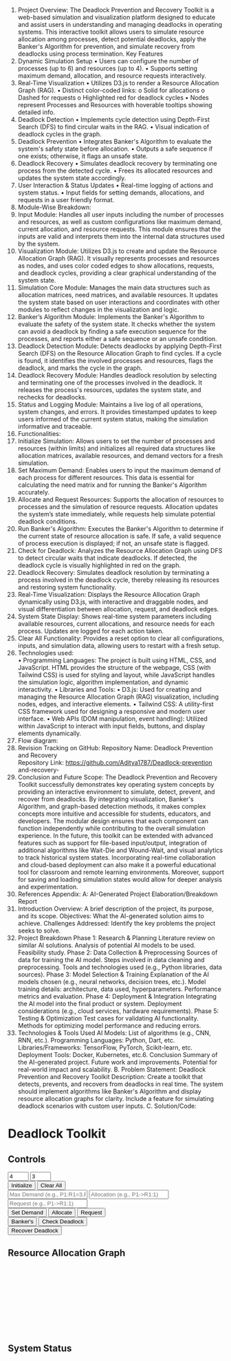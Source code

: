 1. Project Overview: 
The Deadlock Prevention and Recovery Toolkit is a web-based 
simulation and visualization platform designed to educate and assist users 
in understanding and managing deadlocks in operating systems. This 
interactive toolkit allows users to simulate resource allocation among 
processes, detect potential deadlocks, apply the Banker's Algorithm for 
prevention, and simulate recovery from deadlocks using process 
termination. 
Key Features 
1. Dynamic Simulation Setup 
• Users can configure the number of processes (up to 6) and 
resources (up to 4). 
• Supports setting maximum demand, allocation, and resource 
requests interactively. 
2. Real-Time Visualization 
• Utilizes D3.js to render a Resource Allocation Graph (RAG). 
• Distinct color-coded links: 
o Solid for allocations 
o Dashed for requests 
o Highlighted red for deadlock cycles 
• Nodes represent Processes and Resources with hoverable tooltips 
showing detailed info. 
3. Deadlock Detection 
• Implements cycle detection using Depth-First Search (DFS) to find 
circular waits in the RAG. 
• Visual indication of deadlock cycles in the graph. 
4. Deadlock Prevention 
• Integrates Banker's Algorithm to evaluate the system's safety state 
before allocation. 
• Outputs a safe sequence if one exists; otherwise, it flags an unsafe 
state. 
5. Deadlock Recovery 
• Simulates deadlock recovery by terminating one process from the 
detected cycle. 
• Frees its allocated resources and updates the system state 
accordingly. 
6. User Interaction & Status Updates 
• Real-time logging of actions and system status. 
• Input fields for setting demands, allocations, and requests in a user
friendly format. 
1. Module-Wise Breakdown: 
1. Input Module: 
Handles all user inputs including the number of processes and resources, 
as well as custom configurations like maximum demand, current 
allocation, and resource requests. This module ensures that the inputs are 
valid and interprets them into the internal data structures used by the 
system. 
2. Visualization Module: 
Utilizes D3.js to create and update the Resource Allocation Graph (RAG). It 
visually represents processes and resources as nodes, and uses color
coded edges to show allocations, requests, and deadlock cycles, providing 
a clear graphical understanding of the system state. 
3. Simulation Core Module: 
Manages the main data structures such as allocation matrices, need 
matrices, and available resources. It updates the system state based on 
user interactions and coordinates with other modules to reflect changes in 
the visualization and logic. 
4. Banker’s Algorithm Module: 
Implements the Banker's Algorithm to evaluate the safety of the system 
state. It checks whether the system can avoid a deadlock by finding a safe 
execution sequence for the processes, and reports either a safe sequence 
or an unsafe condition. 
5. Deadlock Detection Module: 
Detects deadlocks by applying Depth-First Search (DFS) on the Resource 
Allocation Graph to find cycles. If a cycle is found, it identifies the involved 
processes and resources, flags the deadlock, and marks the cycle in the 
graph. 
6. Deadlock Recovery Module: 
Handles deadlock resolution by selecting and terminating one of the 
processes involved in the deadlock. It releases the process's resources, 
updates the system state, and rechecks for deadlocks. 
7. Status and Logging Module: 
Maintains a live log of all operations, system changes, and errors. It 
provides timestamped updates to keep users informed of the current 
system status, making the simulation informative and traceable. 
3. Functionalities: 
1. Initialize Simulation: 
Allows users to set the number of processes and resources (within limits) 
and initializes all required data structures like allocation matrices, 
available resources, and demand vectors for a fresh simulation. 
2. Set Maximum Demand: 
Enables users to input the maximum demand of each process for different 
resources. This data is essential for calculating the need matrix and for 
running the Banker's Algorithm accurately. 
3. Allocate and Request Resources: 
Supports the allocation of resources to processes and the simulation of 
resource requests. Allocation updates the system’s state immediately, 
while requests help simulate potential deadlock conditions. 
4. Run Banker's Algorithm: 
Executes the Banker's Algorithm to determine if the current state of 
resource allocation is safe. If safe, a valid sequence of process execution 
is displayed; if not, an unsafe state is flagged. 
5. Check for Deadlock: 
Analyzes the Resource Allocation Graph using DFS to detect circular waits 
that indicate deadlocks. If detected, the deadlock cycle is visually 
highlighted in red on the graph. 
6. Deadlock Recovery: 
Simulates deadlock resolution by terminating a process involved in the 
deadlock cycle, thereby releasing its resources and restoring system 
functionality. 
7. Real-Time Visualization: 
Displays the Resource Allocation Graph dynamically using D3.js, with 
interactive and draggable nodes, and visual differentiation between 
allocation, request, and deadlock edges. 
8. System State Display: 
Shows real-time system parameters including available resources, current 
allocations, and resource needs for each process. Updates are logged for 
each action taken. 
9. Clear All Functionality: 
Provides a reset option to clear all configurations, inputs, and simulation 
data, allowing users to restart with a fresh setup. 
4. Technologies used:  
• Programming Languages: 
The project is built using HTML, CSS, and JavaScript. HTML provides the 
structure of the webpage, CSS (with Tailwind CSS) is used for styling and 
layout, while JavaScript handles the simulation logic, algorithm 
implementation, and dynamic interactivity. 
• Libraries and Tools: 
• D3.js: Used for creating and managing the Resource Allocation 
Graph (RAG) visualization, including nodes, edges, and interactive 
elements. 
• Tailwind CSS: A utility-first CSS framework used for designing a 
responsive and modern user interface. 
• Web APIs (DOM manipulation, event handling): Utilized within 
JavaScript to interact with input fields, buttons, and display elements 
dynamically. 
5. Flow diagram: 
6. Revision Tracking on GitHub: 
Repository Name:  Deadlock Prevention and Recovery  
Repository Link: https://github.com/Aditya1787/Deadlock-prevention
and-recovery- 
7. Conclusion and Future Scope: 
The Deadlock Prevention and Recovery Toolkit successfully demonstrates 
key operating system concepts by providing an interactive environment to 
simulate, detect, prevent, and recover from deadlocks. By integrating 
visualization, Banker's Algorithm, and graph-based detection methods, it 
makes complex concepts more intuitive and accessible for students, 
educators, and developers. The modular design ensures that each 
component can function independently while contributing to the overall 
simulation experience. 
In the future, this toolkit can be extended with advanced features such as 
support for file-based input/output, integration of additional algorithms 
like Wait-Die and Wound-Wait, and visual analytics to track historical 
system states. Incorporating real-time collaboration and cloud-based 
deployment can also make it a powerful educational tool for classroom 
and remote learning environments. Moreover, support for saving and 
loading simulation states would allow for deeper analysis and 
experimentation. 
8. References Appendix: 
A: AI-Generated Project Elaboration/Breakdown Report 
1. Introduction 
Overview: A brief description of the project, its purpose, and its 
scope. 
Objectives: What the AI-generated solution aims to achieve. 
Challenges Addressed: Identify the key problems the project seeks 
to solve. 
2. Project Breakdown 
Phase 1: Research & Planning 
Literature review on similar AI solutions. 
Analysis of potential AI models to be used. 
Feasibility study. 
Phase 2: Data Collection & Preprocessing 
Sources of data for training the AI model. 
Steps involved in data cleaning and preprocessing. 
Tools and technologies used (e.g., Python libraries, data sources). 
Phase 3: Model Selection & Training 
Explanation of the AI models chosen (e.g., neural networks, decision 
trees, etc.). 
Model training details: architecture, data used, hyperparameters. 
Performance metrics and evaluation. 
Phase 4: Deployment & Integration 
Integrating the AI model into the final product or system. 
Deployment considerations (e.g., cloud services, hardware 
requirements). 
Phase 5: Testing & Optimization 
Test cases for validating AI functionality. 
Methods for optimizing model performance and reducing errors. 
3. Technologies & Tools Used 
AI Models: List of algorithms (e.g., CNN, RNN, etc.). 
Programming Languages: Python, Dart, etc. 
Libraries/Frameworks: TensorFlow, PyTorch, Scikit-learn, etc. 
Deployment Tools: Docker, Kubernetes, etc.6. Conclusion 
Summary of the AI-generated project. 
Future work and improvements. 
Potential for real-world impact and scalability. 
B. Problem Statement: 
Deadlock Prevention and Recovery Toolkit Description: Create a toolkit 
that detects, prevents, and recovers from deadlocks in real time. The 
system should implement algorithms like Banker's Algorithm and display 
resource allocation graphs for clarity. Include a feature for simulating 
deadlock scenarios with custom user inputs. 
C. Solution/Code: 
<!DOCTYPE html> 
<html lang="en"> 
<head> 
<meta charset="UTF-8"> 
<meta name="viewport" content="width=device-width, initial-scale=1.0"> 
<title>Deadlock Toolkit</title> 
<script src="https://d3js.org/d3.v7.min.js"></script> 
<script src="https://cdn.tailwindcss.com"></script> 
<style> 
body { font-family: 'Inter', sans-serif; } 
.node.process circle { fill: #4b5563; } 
.node.resource circle { fill: #6b7280; } 
.node text { fill: white; font-size: 12px; } 
.link.allocation { stroke: #374151; stroke-width: 2px; } 
.link.request { stroke: #6b7280; stroke-width: 2px; stroke-dasharray: 5,5; } 
.link.deadlock { stroke: #dc2626; stroke-width: 3px; } 
.link-label { font-size: 10px; fill: #374151; } 
.arrow { fill: #374151; } 
.arrow.request { fill: #6b7280; } 
.arrow.deadlock { fill: #dc2626; } 
</style> 
</head> 
<body class="bg-gray-100 min-h-screen p-6"> 
<div class="container max-w-7xl mx-auto bg-white rounded-xl shadow-md p-6 ring-1 
ring-gray-200 hover:ring-gray-300 transition-all duration-300"> 
<h1 class="text-3xl font-extrabold text-gray-800 mb-8 text-center tracking
tight">Deadlock Toolkit</h1> 
<div class="grid grid-cols-1 lg:grid-cols-3 gap-6"> 
<div class="col-span-1"> 
<div class="bg-gray-50 p-6 rounded-lg border border-gray-200 hover:shadow
md transition-shadow duration-200"> 
<h2 class="text-xl font-semibold text-gray-700 mb-4">Controls</h2> 
<div class="space-y-4"> 
<div class="flex gap-4"> 
<input type="number" id="numProcesses" min="1" max="6" value="4" 
placeholder="Processes" class="w-full p-3 border border-gray-300 rounded-md 
focus:ring-2 focus:ring-gray-400 focus:border-gray-400 transition-colors duration-200 
placeholder-gray-500"> 
<input type="number" id="numResources" min="1" max="4" value="3" 
placeholder="Resources" class="w-full p-3 border border-gray-300 rounded-md 
focus:ring-2 focus:ring-gray-400 focus:border-gray-400 transition-colors duration-200 
placeholder-gray-500"> 
</div> 
<div class="grid grid-cols-2 gap-4"> 
<button onclick="initializeSimulation()" class="bg-gray-600 text-white p-3 
rounded-md hover:bg-gray-700 active:scale-95 transition-all duration
200">Initialize</button> 
<button onclick="clearAll()" class="bg-gray-600 text-white p-3 rounded
md hover:bg-gray-700 active:scale-95 transition-all duration-200">Clear All</button> 
</div> 
<input type="text" id="maxDemand" placeholder="Max Demand (e.g., 
P1:R1=3,R2=2)" class="w-full p-3 border border-gray-300 rounded-md focus:ring-2 
focus:ring-gray-400 focus:border-gray-400 transition-colors duration-200 placeholder
gray-500"> 
<input type="text" id="allocation" placeholder="Allocation (e.g., P1->R1:1)" 
class="w-full p-3 border border-gray-300 rounded-md focus:ring-2 focus:ring-gray-400 
focus:border-gray-400 transition-colors duration-200 placeholder-gray-500"> 
<input type="text" id="request" placeholder="Request (e.g., P1->R1:1)" 
class="w-full p-3 border border-gray-300 rounded-md focus:ring-2 focus:ring-gray-400 
focus:border-gray-400 transition-colors duration-200 placeholder-gray-500"> 
<div class="grid grid-cols-3 gap-4"> 
<button onclick="setMaxDemand()" class="bg-gray-600 text-white p-3 
rounded-md hover:bg-gray-700 active:scale-95 transition-all duration-200">Set 
Demand</button> 
<button onclick="manageEdge('allocation')" class="bg-gray-600 text
white p-3 rounded-md hover:bg-gray-700 active:scale-95 transition-all duration
200">Allocate</button> 
<button onclick="manageEdge('request')" class="bg-gray-600 text-white 
p-3 rounded-md hover:bg-gray-700 active:scale-95 transition-all duration
200">Request</button> 
</div> 
<div class="grid grid-cols-2 gap-4"> 
<button onclick="runBankersAlgorithm()" class="bg-gray-600 text-white p
3 rounded-md hover:bg-gray-700 active:scale-95 transition-all duration
200">Banker's</button> 
<button onclick="checkDeadlock()" class="bg-gray-600 text-white p-3 
rounded-md hover:bg-gray-700 active:scale-95 transition-all duration-200">Check 
Deadlock</button> 
</div> 
<button onclick="recoverDeadlock()" class="bg-gray-600 text-white p-3 
rounded-md hover:bg-gray-700 active:scale-95 transition-all duration-200">Recover 
Deadlock</button> 
</div> 
</div> 
</div> 
<div class="col-span-2 space-y-6"> 
<div class="bg-gray-50 p-6 rounded-lg border border-gray-200 hover:shadow
md transition-shadow duration-200"> 
<h2 class="text-xl font-semibold text-gray-700 mb-4">Resource Allocation 
Graph</h2> 
<svg id="rag" class="w-full h-[400px] rounded-md border border-gray-200 bg
gray-50"></svg> 
</div> 
<div class="bg-gray-50 p-6 rounded-lg border border-gray-200 hover:shadow
md transition-shadow duration-200"> 
<h2 class="text-xl font-semibold text-gray-700 mb-4">System Status</h2> 
<div id="status" class="text-sm text-gray-600 h-[200px] overflow-y-auto 
scroll-py-2"></div> 
</div> 
</div> 
</div> 
</div> 
<script> 
let processes = [], resources = [], edges = [], available = [], maxDemand = {}, 
allocation = {}, need = {}; 
let deadlockDetected = false, deadlockCycle = []; 
function initializeSimulation() { 
try { 
const numProcesses = 
parseInt(document.getElementById('numProcesses').value); 
const numResources = 
parseInt(document.getElementById('numResources').value); 
if (!numProcesses || !numResources || numProcesses > 6 || numResources > 4) { 
updateStatus('Error: Processes (1-6), Resources (1-4) required.'); 
return; 
} 
processes = Array.from({ length: numProcesses }, (_, i) => ({ id: `P${i + 1}`, type: 
'process' })); 
resources = Array.from({ length: numResources }, (_, i) => ({ id: `R${i + 1}`, type: 
'resource' })); 
edges = []; 
available = Array(numResources).fill(10); 
maxDemand = {}; 
allocation = {}; 
need = {}; 
deadlockDetected = false; 
deadlockCycle = []; 
processes.forEach(p => { 
maxDemand[p.id] = Array(numResources).fill(0); 
allocation[p.id] = Array(numResources).fill(0); 
need[p.id] = Array(numResources).fill(0); 
}); 
updateStatus(`Initialized: ${numProcesses} processes, ${numResources} 
resources.`); 
updateGraph(); 
clearInputs(); 
} catch (e) { 
updateStatus('Error: Initialization failed.'); 
} 
} 
function clearAll() { 
processes = []; 
resources = []; 
edges = []; 
available = []; 
maxDemand = {}; 
allocation = {}; 
need = {}; 
deadlockDetected = false; 
deadlockCycle = []; 
clearInputs(); 
updateStatus('Simulation cleared.'); 
updateGraph(); 
} 
function clearInputs() { 
document.getElementById('maxDemand').value = ''; 
document.getElementById('allocation').value = ''; 
document.getElementById('request').value = ''; 
} 
function setMaxDemand() { 
try { 
const input = document.getElementById('maxDemand').value.trim(); 
const regex = /(P\d+):((?:R\d+=\d+,?)+)/g; 
let valid = true; 
for (const match of input.matchAll(regex)) { 
const process = match[1]; 
const demands = match[2].split(',').filter(d => d); 
if (!processes.find(p => p.id === process)) { 
updateStatus(`Error: Invalid process ${process}.`); 
valid = false; 
continue; 
} 
demands.forEach(d => { 
const [resource, units] = d.split('='); 
const resourceIdx = resources.findIndex(r => r.id === resource); 
if (resourceIdx === -1 || parseInt(units) > 10 || parseInt(units) < 0) { 
updateStatus(`Error: Invalid demand ${resource}=${units}.`); 
valid = false; 
} else { 
maxDemand[process][resourceIdx] = parseInt(units); 
need[process][resourceIdx] = maxDemand[process][resourceIdx] - 
allocation[process][resourceIdx]; 
updateStatus(`Set demand: ${process} -> ${resource}=${units}`); 
} 
}); 
} 
if (valid) { 
updateGraph(); 
showSystemState(); 
} 
} catch (e) { 
updateStatus('Error: Failed to set demand.'); 
} 
} 
function manageEdge(type) { 
try { 
const input = document.getElementById(type).value.trim(); 
const regex = /(P\d+)->(R\d+):(\d+)/g; 
let valid = true; 
for (const match of input.matchAll(regex)) { 
const process = match[1], resource = match[2], units = parseInt(match[3]); 
const resourceIdx = resources.findIndex(r => r.id === resource); 
const processIdx = processes.findIndex(p => p.id === process); 
if (processIdx === -1 || resourceIdx === -1 || units <= 0) { 
updateStatus(`Error: Invalid ${type} ${process}->${resource}:${units}.`); 
valid = false; 
continue; 
} 
if (units + allocation[process][resourceIdx] > 
maxDemand[process][resourceIdx]) { 
updateStatus(`Error: ${type} exceeds max demand for ${process} on 
${resource}.`); 
valid = false; 
continue; 
} 
if (type === 'allocation' && units > available[resourceIdx]) { 
updateStatus(`Error: Only ${available[resourceIdx]} units available for 
${resource}.`); 
valid = false; 
continue; 
} 
edges.push({ 
source: type === 'allocation' ? process : resource, 
target: type === 'allocation' ? resource : process, 
units, 
type 
}); 
if (type === 'allocation') { 
allocation[process][resourceIdx] += units; 
need[process][resourceIdx] = maxDemand[process][resourceIdx] - 
allocation[process][resourceIdx]; 
available[resourceIdx] -= units; 
} 
updateStatus(`${type === 'allocation' ? 'Allocated' : 'Requested'}: ${process} 
> ${resource} (${units} units)`); 
} 
if (valid) { 
updateGraph(); 
showSystemState(); 
} 
} catch (e) { 
updateStatus(`Error: Failed to add ${type}.`); 
} 
} 
function runBankersAlgorithm() { 
try { 
if (!Object.keys(maxDemand).length) { 
updateStatus('Error: Set max demand first.'); 
return; 
} 
const work = [...available]; 
const finish = Array(processes.length).fill(false); 
const safeSequence = []; 
while (safeSequence.length < processes.length) { 
let found = false; 
for (let i = 0; i < processes.length; i++) { 
if (!finish[i] && need[processes[i].id].every((n, j) => n <= work[j])) { 
work.forEach((w, j) => work[j] += allocation[processes[i].id][j]); 
finish[i] = true; 
safeSequence.push(processes[i].id); 
found = true; 
} 
} 
if (!found) { 
updateStatus('Unsafe state detected!'); 
return; 
} 
} 
updateStatus(`Safe state! Sequence: ${safeSequence.join(' -> ')}`); 
} catch (e) { 
updateStatus('Error: Failed to run Banker’s algorithm.'); 
} 
} 
function checkDeadlock() { 
try { 
const graph = {}; 
processes.forEach(p => graph[p.id] = new Set()); 
resources.forEach(r => graph[r.id] = new Set()); 
edges.forEach(e => graph[e.source].add(e.target)); 
const visited = new Set(), recStack = new Set(); 
deadlockDetected = false; 
deadlockCycle = []; 
function dfs(node, parent, path) { 
visited.add(node); 
recStack.add(node); 
path.push(node); 
for (const neighbor of graph[node]) { 
if (neighbor !== parent && !visited.has(neighbor)) { 
if (dfs(neighbor, node, [...path])) return true; 
} else if (neighbor !== parent && recStack.has(neighbor)) { 
const cycleStart = path.indexOf(neighbor); 
if (cycleStart !== -1) { 
deadlockCycle = path.slice(cycleStart); 
deadlockCycle.push(neighbor); 
return true; 
} 
} 
} 
recStack.delete(node); 
path.pop(); 
return false; 
} 
for (const node of processes.map(p => p.id)) { 
if (!visited.has(node) && dfs(node, null, [])) { 
deadlockDetected = true; 
break; 
} 
} 
updateStatus(deadlockDetected ? `Deadlock detected! Cycle: 
${deadlockCycle.join(' -> ')}` : 'No deadlock detected.'); 
updateGraph(); 
} catch (e) { 
updateStatus('Error: Failed to check deadlock.'); 
} 
} 
function recoverDeadlock() { 
try { 
if (!deadlockDetected) { 
updateStatus('No deadlock to recover.'); 
return; 
} 
const processToTerminate = processes.find(p => allocation[p.id].some(a => a > 
0) && deadlockCycle.includes(p.id))?.id; 
if (!processToTerminate) { 
updateStatus('No process to terminate.'); 
return; 
} 
edges = edges.filter(e => e.source !== processToTerminate && e.target !== 
processToTerminate); 
const resourceIdxs = allocation[processToTerminate].map((a, i) => a > 0 ? i : 
1).filter(i => i !== -1); 
resourceIdxs.forEach(i => { 
available[i] += allocation[processToTerminate][i]; 
allocation[processToTerminate][i] = 0; 
need[processToTerminate][i] = maxDemand[processToTerminate][i]; 
}); 
updateStatus(`Recovered by terminating ${processToTerminate}.`); 
deadlockDetected = false; 
deadlockCycle = []; 
updateGraph(); 
checkDeadlock(); 
} catch (e) { 
updateStatus('Error: Failed to recover deadlock.'); 
} 
} 
function showSystemState() { 
let state = `System State:\nAvailable: ${available.map((a, i) => `R${i + 
1}=${a}`).join(', ')}\n`; 
processes.forEach(p => { 
state += `${p.id}: Alloc=[${allocation[p.id].join(',')}], 
Need=[${need[p.id].join(',')}]\n`; 
}); 
updateStatus(state); 
} 
function updateStatus(message) { 
const statusDiv = document.getElementById('status'); 
const p = document.createElement('p'); 
p.textContent = `[${new Date().toLocaleTimeString()}] ${message}`; 
statusDiv.appendChild(p); 
statusDiv.scrollTop = statusDiv.scrollHeight; 
} 
function updateGraph() { 
try { 
const svg = d3.select('#rag'); 
svg.selectAll('*').remove(); 
const width = svg.node().getBoundingClientRect().width, height = 400; 
svg.append('defs').selectAll('marker') 
.data(['allocation', 'request', 'deadlock']) 
.enter().append('marker') 
.attr('id', d => `arrow-${d}`) 
.attr('viewBox', '0 -5 10 10') 
.attr('refX', 25) 
.attr('refY', 0) 
.attr('markerWidth', 8) 
.attr('markerHeight', 8) 
.attr('orient', 'auto') 
.append('path') 
.attr('d', 'M0,-5L10,0L0,5') 
.attr('class', d => `arrow ${d}`); 
const nodes = [...processes, ...resources]; 
const links = edges.map(e => ({ 
source: e.source, 
target: e.target, 
units: e.units, 
type: deadlockCycle.length > 0 && isEdgeInCycle(e) ? 'deadlock' : e.type 
})); 
nodes.forEach((node, i) => { 
node.x = width * 0.2 + (i % 3) * width * 0.3; 
node.y = height * 0.2 + Math.floor(i / 3) * height * 0.3; 
}); 
const simulation = d3.forceSimulation(nodes) 
.force('link', d3.forceLink(links).id(d => d.id).distance(100)) 
.force('charge', d3.forceManyBody().strength(-600)) 
.force('center', d3.forceCenter(width / 2, height / 2)) 
.force('collision', d3.forceCollide().radius(40)); 
const link = svg.append('g') 
.selectAll('line') 
.data(links) 
.enter().append('line') 
.attr('class', d => `link ${d.type}`) 
.attr('marker-end', d => `url(#arrow-${d.type})`); 
const linkLabel = svg.append('g') 
.selectAll('text') 
.data(links) 
.enter().append('text') 
.attr('class', 'link-label') 
.text(d => d.units) 
.attr('dy', -5); 
const node = svg.append('g') 
.selectAll('.node') 
.data(nodes) 
.enter().append('g') 
.attr('class', 'node') 
.call(d3.drag() 
.on('start', d => { if (!d.active) simulation.alphaTarget(0.3).restart(); 
d.subject.fx = d.subject.x; d.subject.fy = d.subject.y; }) 
.on('drag', d => { d.subject.fx = d.x; d.subject.fy = d.y; }) 
.on('end', d => { if (!d.active) simulation.alphaTarget(0); d.subject.fx = null; 
d.subject.fy = null; })); 
node.append('circle').attr('r', 20).attr('class', d => d.type); 
node.append('text').attr('dy', '.35em').attr('text-anchor', 'middle').text(d => d.id); 
node.append('title').text(d => d.type === 'process' 
? `Process ${d.id}\nAlloc: ${allocation[d.id]?.join(',') || 'None'}\nNeed: 
${need[d.id]?.join(',') || 'None'}` 
: `Resource ${d.id}\nAvailable: ${available[resources.findIndex(r => r.id === 
d.id)] || 0}`); 
link.append('title').text(d => `${d.source.id} ${d.type === 'allocation' ? '->' : '<-'} 
${d.target.id}: ${d.units} units (${d.type})`); 
simulation.on('tick', () => { 
link 
.attr('x1', d => Math.max(20, Math.min(width - 20, d.source.x))) 
.attr('y1', d => Math.max(20, Math.min(height - 20, d.source.y))) 
.attr('x2', d => Math.max(20, Math.min(width - 20, d.target.x))) 
.attr('y2', d => Math.max(20, Math.min(height - 20, d.target.y))); 
linkLabel 
.attr('x', d => Math.max(20, Math.min(width - 20, (d.source.x + d.target.x) / 
2))) 
.attr('y', d => Math.max(20, Math.min(height - 20, (d.source.y + d.target.y) / 
2))); 
1]) || 
node 
.attr('transform', d => { 
d.x = Math.max(20, Math.min(width - 20, d.x)); 
d.y = Math.max(20, Math.min(height - 20, d.y)); 
return `translate(${d.x},${d.y})`; 
}); 
}); 
function isEdgeInCycle(edge) { 
for (let i = 0; i < deadlockCycle.length - 1; i++) { 
if ((edge.source === deadlockCycle[i] && edge.target === deadlockCycle[i + 
(edge.source === deadlockCycle[i + 1] && edge.target === 
deadlockCycle[i])) { 
return true; 
} 
} 
return false; 
} 
} catch (e) { 
updateStatus('Error: Failed to update graph.'); 
} 
} 
if (typeof d3 === 'undefined') { 
updateStatus('Error: D3.js not loaded.'); 
} else { 
initializeSimulation(); 
} 
</script> 
</body> 
</html> 
